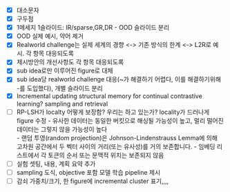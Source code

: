 - [x] 대소문자
- [x] 구두점
- [x] 1메세지 1슬라이드: IR/sparse,GR,DR - OOD 슬라이드 분리
- [x] OOD 실제 예시, 약어 제거
- [x] Realworld challenge는 실제 세계의 경향 <-> 기존 방식의 한계 <-> L2R로 예시. 각 항목 대응되도록
- [x] 제시방안의 개선사항도 각 항목 대응되도록
- [x] sub idea로만 이루어진 figure로 대체
- [x] sub idea당 realworld challenge 대응(~가 해결하기 어렵다, 이를 해결하기위해 -를 도입했다), 개별 슬라이드 분리
- [x] Incremental updating structural memory for continual contrastive learning? sampling and retrieval
- [ ] RP-LSH가 localty 어떻게 보장함? 우리는 하고 있는가? locality가 드러나게 figure 수정
      - 유사한 데이터는 동일한 버킷으로 해싱될 가능성이 높고, 멀리 떨어진 데이터는 그렇지 않을 가능성이 높다  
      - 랜덤 투영(random projection)은 Johnson-Lindenstrauss Lemma에 의해 고차원 공간에서 두 벡터 사이의 거리(또는 유사성)를 거의 보존합니다.
      - 임베딩 리스트에서 각 토큰의 순서 또는 문맥적 위치는 보존되지 않음  
- [ ] 실험 셋팅, 내용, 계획 요약 추가
- [ ] sampling 도식, objective 포함 모델 학습 pipeline 제시
- [ ] 감쇠 가중치/크기, 한 figure에 incremental cluster 표기,,,,
